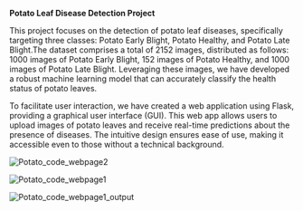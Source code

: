 **Potato Leaf Disease Detection Project**

This project focuses on the detection of potato leaf diseases, specifically targeting three classes: Potato Early Blight, Potato Healthy, and Potato Late Blight.The dataset comprises a total of 2152 images, distributed as follows: 1000 images of Potato Early Blight, 152 images of Potato Healthy, and 1000 images of Potato Late Blight. Leveraging these images, we have developed a robust machine learning model that 
can accurately classify the health status of potato leaves.

To facilitate user interaction, we have created a web application using Flask, providing a graphical user interface (GUI). This web app allows users to upload images of potato leaves and receive real-time predictions about the presence of diseases. The intuitive design ensures ease of use, making it accessible even to those without a technical background.


![Potato_code_webpage2](https://github.com/Bhoomigupta603/Potato-Leaf-Disease-Detection/assets/136908631/c8a4e20e-24db-46e5-886a-d176396ad606)

![Potato_code_webpage1](https://github.com/Bhoomigupta603/Potato-Leaf-Disease-Detection/assets/136908631/968f2c8a-f262-4d45-9a07-299d01049138)

 ![Potato_code_webpage1_output](https://github.com/Bhoomigupta603/Potato-Leaf-Disease-Detection/assets/136908631/a4840fa1-d50c-423f-b9d7-98c42a16c2fa)

